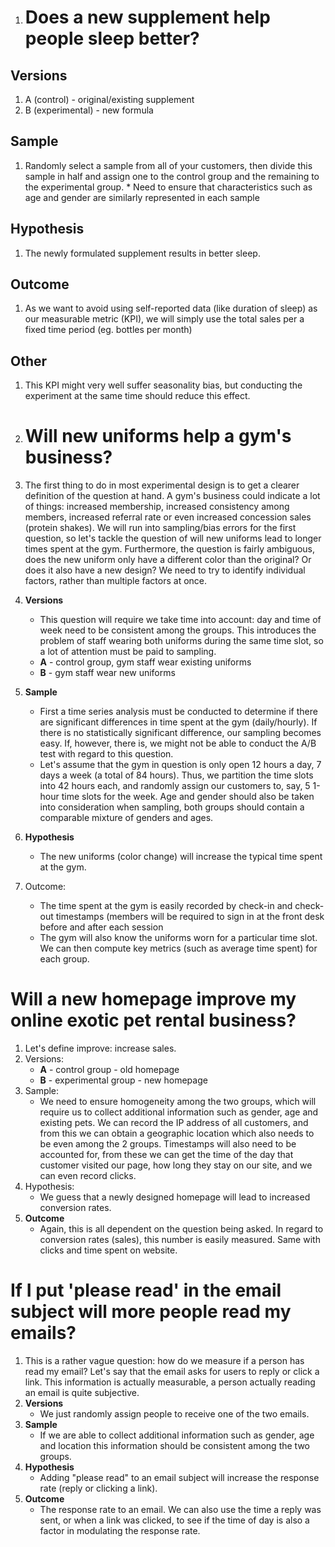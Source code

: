 1. # Does a new supplement help people sleep better?

## Versions
  1. A (control) - original/existing supplement
  2. B (experimental) - new formula
## Sample
  1. Randomly select a sample from all of your customers, then divide this sample in half and assign one to the control group and the remaining to the experimental group.
    * Need to ensure that characteristics such as age and gender are similarly represented in each sample 
## Hypothesis
  1. The newly formulated supplement results in better sleep.
## Outcome
  1. As we want to avoid using self-reported data (like duration of sleep) as our measurable metric (KPI), we will simply use the total sales per a fixed time period (eg. bottles per month)
## Other
  1. This KPI might very well suffer seasonality bias, but conducting the experiment at the same time should reduce this effect. 

2. # Will new uniforms help a gym's business?

1. The first thing to do in most experimental design is to get a clearer definition of the question at hand. A gym's business could indicate a lot of things: increased membership, increased consistency among members, increased referral rate or even increased concession sales (protein shakes). We will run into sampling/bias errors for the first question, so let's tackle the question of will new uniforms lead to longer times spent at the gym. Furthermore, the question is fairly ambiguous, does the new uniform only have a different color than the original? Or does it also have a new design? We need to try to identify individual factors, rather than multiple factors at once. 
2. **Versions**
    * This question will require we take time into account: day and time of week need to be consistent among the groups. This introduces the problem of staff wearing both uniforms during the same time slot, so a lot of attention must be paid to sampling. 
    * **A** - control group, gym staff wear existing uniforms 
    * **B** - gym staff wear new uniforms
3. **Sample**
    * First a time series analysis must be conducted to determine if there are significant differences in time spent at the gym (daily/hourly). If there is no statistically significant difference, our sampling becomes easy. If, however, there is, we might not be able to conduct the A/B test with regard to this question.
    * Let's assume that the gym in question is only open 12 hours a day, 7 days a week (a total of 84 hours). Thus, we partition the time slots into 42 hours each, and randomly assign our customers to, say, 5 1-hour time slots for the week. Age and gender should also be taken into consideration when sampling, both groups should contain a comparable mixture of genders and ages.
5. **Hypothesis**
    * The new uniforms (color change) will increase the typical time spent at the gym.
4. Outcome:
    * The time spent at the gym is easily recorded by check-in and check-out timestamps (members will be required to sign in at the front desk before and after each session
    * The gym will also know the uniforms worn for a particular time slot. We can then compute key metrics (such as average time spent) for each group.  


# Will a new homepage improve my online exotic pet rental business?

1. Let's define improve: increase sales. 
2. Versions:
    * **A** - control group - old homepage
    * **B** - experimental group - new homepage
3. Sample:
    * We need to ensure homogeneity among the two groups, which will require us to collect additional information such as gender, age and existing pets. We can record the IP address of all customers, and from this we can obtain a geographic location which also needs to be even among the 2 groups. Timestamps will also need to be accounted for, from these we can get the time of the day that customer visited our page, how long they stay on our site, and we can even record clicks. 
4. Hypothesis:
    * We guess that a newly designed homepage will lead to increased conversion rates.
5. **Outcome**
    * Again, this is all dependent on the question being asked. In regard to conversion rates (sales), this number is easily measured. Same with clicks and time spent on website. 


# If I put 'please read' in the email subject will more people read my emails?

1. This is a rather vague question: how do we measure if a person has read my email? Let's say that the email asks for users to reply or click a link. This information is actually measurable, a person actually reading an email is quite subjective. 
2. **Versions** 
    * We just randomly assign people to receive one of the two emails.
3. **Sample**
    * If we are able to collect additional information such as gender, age and location this information should be consistent among the two groups.
4. **Hypothesis**
    * Adding "please read" to an email subject will increase the response rate (reply or clicking a link). 
5. **Outcome**
    * The response rate to an email. We can also use the time a reply was sent, or when a link was clicked, to see if the time of day is also a factor in modulating the response rate.